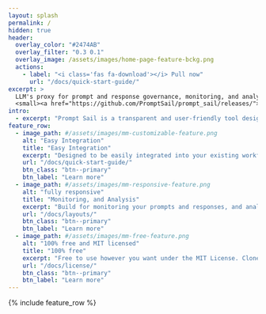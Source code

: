 ```yaml
---
layout: splash
permalink: /
hidden: true
header:
  overlay_color: "#2474AB"
  overlay_filter: "0.3 0.1"
  overlay_image: /assets/images/home-page-feature-bckg.png
  actions:
    - label: "<i class='fas fa-download'></i> Pull now"
      url: "/docs/quick-start-guide/"
excerpt: >
  LLM's proxy for prompt and response governance, monitoring, and analysis.<br />
  <small><a href="https://github.com/PromptSail/prompt_sail/releases/">Latest release</a></small>
intro: 
  - excerpt: "Prompt Sail is a transparent and user-friendly tool designed to capture and log all interactions with LLM APIs such as OpenAI, Cohere, and others. It integrates with OpenAI, langchain, and other LLM frameworks and libraries." 
feature_row:
  - image_path: #/assets/images/mm-customizable-feature.png
    alt: "Easy Integration"
    title: "Easy Integration"
    excerpt: "Designed to be easily integrated into your existing workflow, whatever LLM framework or library you use."
    url: "/docs/quick-start-guide/"
    btn_class: "btn--primary"
    btn_label: "Learn more"
  - image_path: #/assets/images/mm-responsive-feature.png
    alt: "fully responsive"
    title: "Monitoring, and Analysis"
    excerpt: "Build for monitoring your prompts and responses, and analyzing them for better performance and cost control."
    url: "/docs/layouts/"
    btn_class: "btn--primary"
    btn_label: "Learn more"
  - image_path: #/assets/images/mm-free-feature.png
    alt: "100% free and MIT licensed"
    title: "100% free"
    excerpt: "Free to use however you want under the MIT License. Clone it, fork it, customize it... whatever!"
    url: "/docs/license/"
    btn_class: "btn--primary"
    btn_label: "Learn more"      
---
```


{% include feature_row %}
